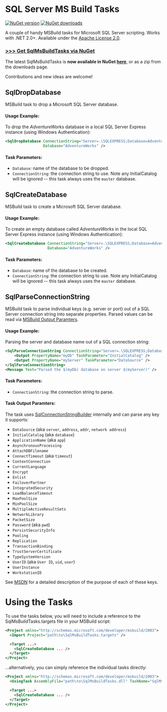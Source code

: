 SQL Server MS Build Tasks
=========================
[![NuGet version](https://img.shields.io/nuget/v/sqlmsbuildtasks.svg)](http://nuget.org/List/Packages/sqlmsbuildtasks)  [![NuGet downloads](https://img.shields.io/nuget/dt/sqlmsbuildtasks.svg)](http://nuget.org/List/Packages/sqlmsbuildtasks)

A couple of handy MSBuild tasks for Microsoft SQL Server scripting. Works with .NET 2.0+. Available under the [Apache License 2.0](http://www.apache.org/licenses/LICENSE-2.0).

### [>>> Get SqlMsBuildTasks via NuGet](http://nuget.org/List/Packages/sqlmsbuildtasks)

The latest SqlMsBuildTasks is **now available in NuGet [here](http://nuget.org/List/Packages/sqlmsbuildtasks)**, or as a zip from the downloads page.

Contributions and new ideas are welcome!

## SqlDropDatabase
MSBuild task to drop a Microsoft SQL Server database.

#### Usage Example:
To drop the *AdventureWorks* database in a local SQL Server Express instance (using Windows Authentication):
```xml
<SqlDropDatabase ConnectionString="Server=.\SQLEXPRESS;Database=AdventureWorks;Integrated Security=SSPI;"
                 Database="AdventureWorks" />
```

#### Task Parameters:
* ``Database``: name of the database to be dropped.
* ``ConnectionString``: the connection string to use. Note any InitialCatalog will be ignored -- this task always uses the ``master`` database.

## SqlCreateDatabase
MSBuild task to create a Microsoft SQL Server database.

#### Usage Example:
To create an empty database called *AdventureWorks* in the local SQL Server Express instance (using Windows Authentication):
```xml
<SqlCreateDatabase ConnectionString="Server=.\SQLEXPRESS;Database=AdventureWorks;Integrated Security=SSPI;"
                   Database="AdventureWorks" />
```

#### Task Parameters:
* ``Database``: name of the database to be created.
* ``ConnectionString``: the connection string to use. Note any InitialCatalog will be ignored -- this task always uses the ``master`` database.

## SqlParseConnectionString
MSBuild task to parse individual keys (e.g. server or port) out of a SQL Server connection string into separate properties. Parsed values can be read via [MSBuild Output Paramters](http://msdn.microsoft.com/en-us/library/ms164287.aspx).

#### Usage Example:
Parsing the server and database name out of a SQL connection string:
```xml
<SqlParseConnectionString ConnectionString="Server=.\SQLEXPRESS;Database=AdventureWorks;Integrated Security=SSPI;">
    <Output PropertyName="myDb" TaskParameter="InitialCatalog" />
    <Output PropertyName="myServer" TaskParameter="DataSource" />
</SqlParseConnectionString>
<Message Text="Parsed the $(myDb) database on server $(myServer)" />
```

#### Task Parameters:

* ``ConnectionString``: the connection string to parse.

#### Task Output Paramters:
The task uses [SqlConnectionStringBuilder](http://msdn.microsoft.com/en-us/library/system.data.sqlclient.sqlconnectionstringbuilder.aspx) internally and can parse any key it supports:

* ``DataSource`` (aka ``server``, ``address``, ``addr``, ``network address``)
* ``InitialCatalog`` (aka ``database``)
* ``ApplicationName`` (aka ``app``)
* ``AsynchronousProcessing`` 
* ``AttachDBFilename`` 
* ``ConnectTimeout`` (aka ``timeout``)
* ``ContextConnection`` 
* ``CurrentLanguage`` 
* ``Encrypt`` 
* ``Enlist`` 
* ``FailoverPartner`` 
* ``IntegratedSecurity`` 
* ``LoadBalanceTimeout`` 
* ``MaxPoolSize`` 
* ``MinPoolSize`` 
* ``MultipleActiveResultSets`` 
* ``NetworkLibrary`` 
* ``PacketSize`` 
* ``Password`` (aka ``pwd``)
* ``PersistSecurityInfo`` 
* ``Pooling`` 
* ``Replication`` 
* ``TransactionBinding`` 
* ``TrustServerCertificate`` 
* ``TypeSystemVersion`` 
* ``UserID`` (aka ``User ID``, ``uid``, ``user``)
* ``UserInstance`` 
* ``WorkstationID``

See [MSDN](http://msdn.microsoft.com/en-us/library/system.data.sqlclient.sqlconnectionstringbuilder.aspx) for a detailed description of the purpose of each of these keys.

# Using the Tasks
To use the tasks below, you will need to include a reference to the SqlMsBuildTasks.targets file in your MSBuild script:

```xml
<Project xmlns="http://schemas.microsoft.com/developer/msbuild/2003">
  <Import Project="path\to\SqlMsBuildTasks.targets" />

  <Target ...>
    <SqlCreateDatabase ... />
  </Target>
</Project>
```

...alternatively, you can simply reference the individual tasks directly:

```xml
<Project xmlns="http://schemas.microsoft.com/developer/msbuild/2003">
  <UsingTask AssemblyFile="path\to\SqlMsBuildTasks.dll" TaskName="SqlMsBuildTasks.SqlCreateDatabase" />

  <Target ...>
    <SqlCreateDatabase ... />
  </Target>
</Project>
```
